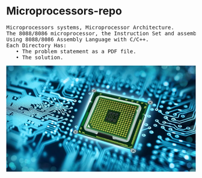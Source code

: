 # Microprocessors-repo
<pre>
Microprocessors systems, Microprocessor Architecture.
The 8088/8086 microprocessor, the Instruction Set and assembly programming of the 8088/8086 family.
Using 8088/8086 Assembly Language with C/C++.
Each Directory Has:
   • The problem statement as a PDF file.
   • The solution.
</pre>

![](microprocessors.jpg)
